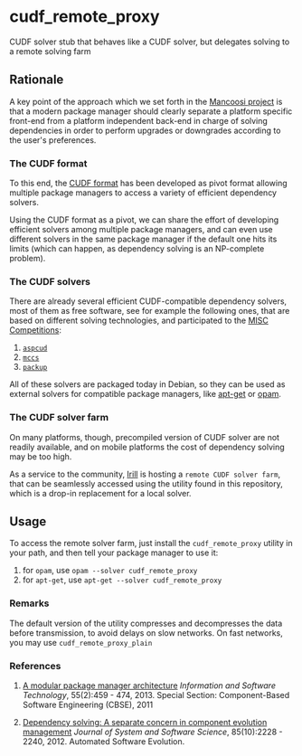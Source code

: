 cudf_remote_proxy
=================

CUDF solver stub that behaves like a CUDF solver, but delegates solving to a remote solving farm


Rationale
---------

A key point of the approach which we set forth in the [Mancoosi project](http://www.mancoosi.org "Mancoosi Project") is that a modern package manager should clearly separate a platform specific front-end from a platform
independent back-end in charge of solving dependencies in order to perform
upgrades or downgrades according to the user's preferences.

### The CUDF format
To this end, the [CUDF format](http://www.mancoosi.org/cudf "CUDF format") has been developed as
pivot format allowing multiple package managers to access a variety of efficient dependency solvers.

Using the CUDF format as a pivot, we can share the effort of developing
efficient solvers among multiple package managers, and can even use different
solvers in the same package manager if the default one hits its limits (which
can happen, as dependency solving is an NP-complete problem).

### The CUDF solvers

There are already several efficient CUDF-compatible dependency solvers, most of them as free software,
see for example the following ones, that are based on different solving technologies, and participated
to the [MISC Competitions](http://www.mancoosi.org/misc "MISC Competitions"):

1.   [`aspcud`](http://sourceforge.net/projects/potassco/files/aspcud/ "Aspcud")
2.   [`mccs`](http://www.i3s.unice.fr/~cpjm/misc/mccs.html "Mccs")
3.   [`packup`](http://sat.inesc-id.pt/~mikolas/sw/packup/ "Packup")


All of these solvers are packaged today in Debian, so they can be used as external solvers for compatible
package managers, like [apt-get](http://manpages.debian.org/cgi-bin/man.cgi?query=apt-get)
or [opam](http://opam.ocamlpro.com).

### The CUDF solver farm

On many platforms, though, precompiled version of CUDF solver are not readily available, and on mobile
platforms the cost of dependency solving may be too high.

As a service to the community, [Irill](http://www.irill.org) is hosting a
`remote CUDF solver farm`, that can be seamlessly accessed using the utility
found in this repository, which is a drop-in replacement for a local solver.

Usage
-----

To access the remote solver farm, just install the `cudf_remote_proxy` utility
in your path, and then tell your package manager to use it:

1. for `opam`, use `opam --solver cudf_remote_proxy`
2. for `apt-get`, use `apt-get --solver cudf_remote_proxy`

### Remarks
The default version of the utility compresses and decompresses the data before
transmission, to avoid delays on slow networks. On fast networks, you may
use `cudf_remote_proxy_plain`

### References

1. [A modular package manager architecture](http://www.dicosmo.org/Publications/MPM2012ITS.html) *Information and Software Technology*, 55(2):459 - 474, 2013. Special Section: Component-Based Software Engineering (CBSE), 2011

2. [Dependency solving: A separate concern in component evolution management](http://www.dicosmo.org/Publications/DepSolversNP2012.html) *Journal of System and Software Science*, 85(10):2228 - 2240, 2012. Automated Software Evolution.
